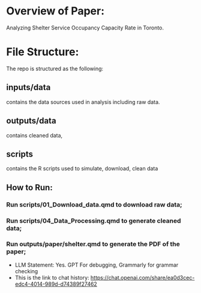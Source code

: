 # Overview of Paper:
Analyzing Shelter Service Occupancy Capacity Rate in Toronto.

# File Structure:
The repo is structured as the following:

## inputs/data 
contains the data sources used in analysis including raw data.

## outputs/data 
contains cleaned data,

## scripts 
contains the R scripts used to simulate, download, clean data

## How to Run:
### Run scripts/01_Download_data.qmd to download raw data;
### Run scripts/04_Data_Processing.qmd to generate cleaned data;
### Run outputs/paper/shelter.qmd to generate the PDF of the paper;

- LLM Statement: Yes. GPT For debugging, Grammarly for grammar checking
- This is the link to chat history: https://chat.openai.com/share/ea0d3cec-edc4-4014-989d-d74389f27462
